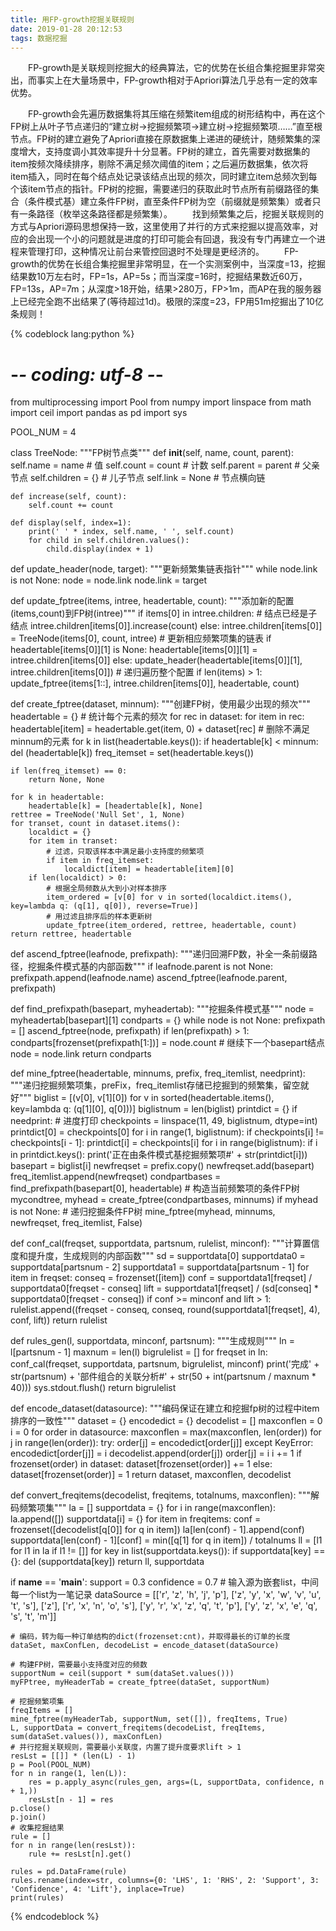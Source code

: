 ```yaml
---
title: 用FP-growth挖掘关联规则
date: 2019-01-28 20:12:53
tags: 数据挖掘
---
```



&emsp;&emsp;FP-growth是关联规则挖掘大的经典算法，它的优势在长组合集挖掘里非常突出，而事实上在大量场景中，FP-growth相对于Apriori算法几乎总有一定的效率优势。

<!--more-->

&emsp;&emsp;FP-growth会先遍历数据集将其压缩在频繁item组成的树形结构中，再在这个FP树上从叶子节点递归的“建立树->挖掘频繁项->建立树->挖掘频繁项……”直至根节点。FP树的建立避免了Apriori直接在原数据集上递进的硬统计，随频繁集的深度增大，支持度调小其效率提升十分显著。FP树的建立，首先需要对数据集的item按频次降续排序，剔除不满足频次阈值的item；之后遍历数据集，依次将item插入，同时在每个结点处记录该结点出现的频次，同时建立item总频次到每个该item节点的指针。FP树的挖掘，需要递归的获取此时节点所有前缀路径的集合（条件模式基）建立条件FP树，直至条件FP树为空（前缀就是频繁集）或者只有一条路径（枚举这条路径都是频繁集）。
&emsp;&emsp;找到频繁集之后，挖掘关联规则的方式与Apriori源码思想保持一致，这里使用了并行的方式来挖掘以提高效率，对应的会出现一个小的问题就是进度的打印可能会有回退，我没有专门再建立一个进程来管理打印，这种情况让前台来管控回退时不处理是更经济的。
&emsp;&emsp;FP-growth的优势在长组合集挖掘里非常明显，在一个实测案例中，当深度=13，挖掘结果数10万左右时，FP=1s，AP=5s；而当深度=16时，挖掘结果数近60万，FP=13s，AP=7m；从深度>18开始，结果>280万，FP>1m，而AP在我的服务器上已经完全跑不出结果了(等待超过1d)。极限的深度=23，FP用51m挖掘出了10亿条规则！

{% codeblock lang:python %}
# -*- coding: utf-8 -*-
from multiprocessing import Pool
from numpy import linspace
from math import ceil
import pandas as pd
import sys

POOL_NUM = 4


class TreeNode:
    """FP树节点类"""
    def __init__(self, name, count, parent):
        self.name = name  # 值
        self.count = count  # 计数
        self.parent = parent  # 父亲节点
        self.children = {}  # 儿子节点
        self.link = None  # 节点横向链

    def increase(self, count):
        self.count += count

    def display(self, index=1):
        print(' ' * index, self.name, ' ', self.count)
        for child in self.children.values():
            child.display(index + 1)


def update_header(node, target):
    """更新频繁集链表指针"""
    while node.link is not None:
        node = node.link
    node.link = target


def update_fptree(items, intree, headertable, count):
    """添加新的配置(items,count)到FP树(intree)"""
    if items[0] in intree.children:
        # 结点已经是子结点
        intree.children[items[0]].increase(count)
    else:
        intree.children[items[0]] = TreeNode(items[0], count, intree)
        # 更新相应频繁项集的链表
        if headertable[items[0]][1] is None:
            headertable[items[0]][1] = intree.children[items[0]]
        else:
            update_header(headertable[items[0]][1], intree.children[items[0]])
    # 递归遍历整个配置
    if len(items) > 1:
        update_fptree(items[1::], intree.children[items[0]], headertable, count)


def create_fptree(dataset, minnum):
    """创建FP树，使用最少出现的频次"""
    headertable = {}
    # 统计每个元素的频次
    for rec in dataset:
        for item in rec:
            headertable[item] = headertable.get(item, 0) + dataset[rec]
    # 删除不满足minnum的元素
    for k in list(headertable.keys()):
        if headertable[k] < minnum:
            del (headertable[k])
    freq_itemset = set(headertable.keys())

    if len(freq_itemset) == 0:
        return None, None

    for k in headertable:
        headertable[k] = [headertable[k], None]
    rettree = TreeNode('Null Set', 1, None)
    for transet, count in dataset.items():
        localdict = {}
        for item in transet:
            # 过滤，只取该样本中满足最小支持度的频繁项
            if item in freq_itemset:
                localdict[item] = headertable[item][0]
        if len(localdict) > 0:
            # 根据全局频数从大到小对样本排序
            item_ordered = [v[0] for v in sorted(localdict.items(), key=lambda q: (q[1], q[0]), reverse=True)]
            # 用过滤且排序后的样本更新树
            update_fptree(item_ordered, rettree, headertable, count)
    return rettree, headertable


def ascend_fptree(leafnode, prefixpath):
    """递归回溯FP数，补全一条前缀路径，挖掘条件模式基的内部函数"""
    if leafnode.parent is not None:
        prefixpath.append(leafnode.name)
        ascend_fptree(leafnode.parent, prefixpath)


def find_prefixpath(basepart, myheadertab):
    """挖掘条件模式基"""
    node = myheadertab[basepart][1]
    condparts = {}
    while node is not None:
        prefixpath = []
        ascend_fptree(node, prefixpath)
        if len(prefixpath) > 1:
            condparts[frozenset(prefixpath[1:])] = node.count
        # 继续下一个basepart结点
        node = node.link
    return condparts


def mine_fptree(headertable, minnums, prefix, freq_itemlist, needprint):
    """递归挖掘频繁项集，preFix，freq_itemlist存储已挖掘到的频繁集，留空就好"""
    biglist = [(v[0], v[1][0]) for v in sorted(headertable.items(), key=lambda q: (q[1][0], q[0]))]
    biglistnum = len(biglist)
    printdict = {}
    if needprint:
        # 进度打印
        checkpoints = linspace(11, 49, biglistnum, dtype=int)
        printdict[0] = checkpoints[0]
        for i in range(1, biglistnum):
            if checkpoints[i] != checkpoints[i - 1]:
                printdict[i] = checkpoints[i]
    for i in range(biglistnum):
        if i in printdict.keys():
            print('正在由条件模式基挖掘频繁项#' + str(printdict[i]))
        basepart = biglist[i]
        newfreqset = prefix.copy()
        newfreqset.add(basepart)
        freq_itemlist.append(newfreqset)
        condpartbases = find_prefixpath(basepart[0], headertable)
        # 构造当前频繁项的条件FP树
        mycondtree, myhead = create_fptree(condpartbases, minnums)
        if myhead is not None:
            # 递归挖掘条件FP树
            mine_fptree(myhead, minnums, newfreqset, freq_itemlist, False)


def conf_cal(freqset, supportdata, partsnum, rulelist, minconf):
    """计算置信度和提升度，生成规则的内部函数"""
    sd = supportdata[0]
    supportdata0 = supportdata[partsnum - 2]
    supportdata1 = supportdata[partsnum - 1]
    for item in freqset:
        conseq = frozenset([item])
        conf = supportdata1[freqset] / supportdata0[freqset - conseq]
        lift = supportdata1[freqset] / (sd[conseq] * supportdata0[freqset - conseq])
        if conf >= minconf and lift > 1:
            rulelist.append((freqset - conseq, conseq, round(supportdata1[freqset], 4), conf, lift))
    return rulelist


def rules_gen(l, supportdata, minconf, partsnum):
    """生成规则"""
    ln = l[partsnum - 1]
    maxnum = len(l)
    bigrulelist = []
    for freqset in ln:
        conf_cal(freqset, supportdata, partsnum, bigrulelist, minconf)
    print('完成' + str(partsnum) + '部件组合的关联分析#' + str(50 + int(partsnum / maxnum * 40)))
    sys.stdout.flush()
    return bigrulelist


def encode_dataset(datasource):
    """编码保证在建立和挖掘fp树的过程中item排序的一致性"""
    dataset = {}
    encodedict = {}
    decodelist = []
    maxconflen = 0
    i = 0
    for order in datasource:
        maxconflen = max(maxconflen, len(order))
        for j in range(len(order)):
            try:
                order[j] = encodedict[order[j]]
            except KeyError:
                encodedict[order[j]] = i
                decodelist.append(order[j])
                order[j] = i
                i += 1
        if frozenset(order) in dataset:
            dataset[frozenset(order)] += 1
        else:
            dataset[frozenset(order)] = 1
    return dataset, maxconflen, decodelist


def convert_freqitems(decodelist, freqitems, totalnums, maxconflen):
    """解码频繁项集"""
    la = []
    supportdata = {}
    for i in range(maxconflen):
        la.append([])
        supportdata[i] = {}
    for item in freqitems:
        conf = frozenset([decodelist[q[0]] for q in item])
        la[len(conf) - 1].append(conf)
        supportdata[len(conf) - 1][conf] = min([q[1] for q in item]) / totalnums
    ll = [l1 for l1 in la if l1 != []]
    for key in list(supportdata.keys()):
        if supportdata[key] == {}:
            del (supportdata[key])
    return ll, supportdata


if __name__ == '__main__':
    support = 0.3
    confidence = 0.7
    # 输入源为嵌套list，中间每一个list为一笔记录
    dataSource = [['r', 'z', 'h', 'j', 'p'], ['z', 'y', 'x', 'w', 'v', 'u', 't', 's'], ['z'], ['r', 'x', 'n', 'o', 's'],
                  ['y', 'r', 'x', 'z', 'q', 't', 'p'], ['y', 'z', 'x', 'e', 'q', 's', 't', 'm']]

    # 编码，转为每一种订单结构的dict(frozenset:cnt)，并取得最长的订单的长度
    dataSet, maxConfLen, decodeList = encode_dataset(dataSource)

    # 构建FP树，需要最小支持度对应的频数
    supportNum = ceil(support * sum(dataSet.values()))
    myFPtree, myHeaderTab = create_fptree(dataSet, supportNum)

    # 挖掘频繁项集
    freqItems = []
    mine_fptree(myHeaderTab, supportNum, set([]), freqItems, True)
    L, supportData = convert_freqitems(decodeList, freqItems, sum(dataSet.values()), maxConfLen)
    # 并行挖掘关联规则，需要最小关联度，内置了提升度要求lift > 1
    resLst = [[]] * (len(L) - 1)
    p = Pool(POOL_NUM)
    for n in range(1, len(L)):
        res = p.apply_async(rules_gen, args=(L, supportData, confidence, n + 1,))
        resLst[n - 1] = res
    p.close()
    p.join()
    # 收集挖掘结果
    rule = []
    for n in range(len(resLst)):
        rule += resLst[n].get()

    rules = pd.DataFrame(rule)
    rules.rename(index=str, columns={0: 'LHS', 1: 'RHS', 2: 'Support', 3: 'Confidence', 4: 'Lift'}, inplace=True)
    print(rules)
{% endcodeblock %}